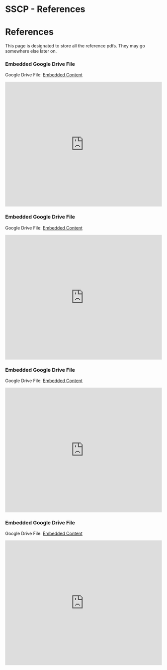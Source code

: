 # SSCP - References

# References

This page is designated to store all the reference pdfs. They may go somewhere else later on.

[](https://docs.google.com/folderview?id=0ByqMxQYJhb9icU9OZXd1MEN3b0E)

### Embedded Google Drive File

Google Drive File: [Embedded Content](https://drive.google.com/embeddedfolderview?id=0ByqMxQYJhb9icU9OZXd1MEN3b0E#list)

<iframe width="100%" height="400" src="https://drive.google.com/embeddedfolderview?id=0ByqMxQYJhb9icU9OZXd1MEN3b0E#list" frameborder="0"></iframe>

[](https://docs.google.com/folderview?id=0ByqMxQYJhb9iT0dJLTBVTUs1Njg)

### Embedded Google Drive File

Google Drive File: [Embedded Content](https://drive.google.com/embeddedfolderview?id=0ByqMxQYJhb9iT0dJLTBVTUs1Njg#list)

<iframe width="100%" height="400" src="https://drive.google.com/embeddedfolderview?id=0ByqMxQYJhb9iT0dJLTBVTUs1Njg#list" frameborder="0"></iframe>

[](https://docs.google.com/folderview?id=0ByqMxQYJhb9iejRnQ3R1dm5MYUk)

### Embedded Google Drive File

Google Drive File: [Embedded Content](https://drive.google.com/embeddedfolderview?id=0ByqMxQYJhb9iejRnQ3R1dm5MYUk#list)

<iframe width="100%" height="400" src="https://drive.google.com/embeddedfolderview?id=0ByqMxQYJhb9iejRnQ3R1dm5MYUk#list" frameborder="0"></iframe>

[](https://drive.google.com/folderview?id=1G9Crzyqr0uyo-H6GSs-ewLv_AaWqn_0v)

### Embedded Google Drive File

Google Drive File: [Embedded Content](https://drive.google.com/embeddedfolderview?id=1G9Crzyqr0uyo-H6GSs-ewLv_AaWqn_0v#list)

<iframe width="100%" height="400" src="https://drive.google.com/embeddedfolderview?id=1G9Crzyqr0uyo-H6GSs-ewLv_AaWqn_0v#list" frameborder="0"></iframe>

